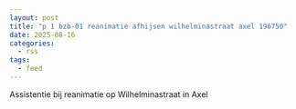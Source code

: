 ```yaml
---
layout: post
title: "p 1 bzb-01 reanimatie afhijsen wilhelminastraat axel 196750"
date: 2025-08-16
categories: 
  - rss
tags: 
  - feed
---
```


Assistentie bij reanimatie op Wilhelminastraat in Axel
